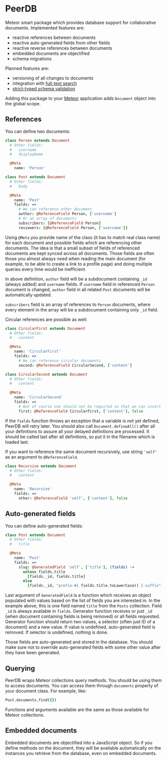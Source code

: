 PeerDB
======

Meteor smart package which provides database support for collaborative documents. Implemented features are:
 * reactive references between documents
 * reactive auto-generated fields from other fields
 * reactive reverse references between documents
 * embedded documents are objectified
 * schema migrations

Planned features are:
 * versioning of all changes to documents
 * integration with [full-text search](http://www.elasticsearch.org/)
 * [strict-typed schema validation](https://github.com/balderdashy/anchor)

Adding this package to your [Meteor](http://www.meteor.com/) application adds `Document` object into the global scope.

References
----------

You can define two documents:

```coffee
class Person extends Document
  # Other fields:
  #   username
  #   displayName

  @Meta
    name: 'Person'

class Post extends Document
  # Other fields:
  #   body

  @Meta
    name: 'Post'
    fields: =>
      # We can reference other document
      author: @ReferenceField Person, ['username']
      # Or an array of documents
      subscribers: [@ReferenceField Person]
      reviewers: [@ReferenceField Person, ['username']]
```

Using `@Meta` you provide name of the class (it has to match real class name) for each document and
possible fields which are referencing other documents. The idea is that a small subset of fields
of referenced documents are kept synced across all documents. Those fields are often those you
almost always need when reading the main document (for example, to be able to create a link to
a profile page) and doing multiple queries every time would be inefficient.

In above definition, `author` field will be a subdocument containing `_id` (always added) and `username`
fields. If `username` field in referenced `Person` document is changed, `author` field in all related
`Post` documents will be automatically updated.

`subscribers` field is an array of references to `Person` documents, where every element in the array will
be a subdocument containing only `_id` field.

Circular references are possible as well:

```coffee
class CircularFirst extends Document
  # Other fields:
  #   content

  @Meta
    name: 'CircularFirst'
    fields: =>
      # We can reference circular documents
      second: @ReferenceField CircularSecond, ['content']

class CircularSecond extends Document
  # Other fields:
  #   content

  @Meta
    name: 'CircularSecond'
    fields: =>
      # But of course one should not be required so that we can insert without warnings
      first: @ReferenceField CircularFirst, ['content'], false
```

If the `fields` function throws an exception that a variable is not yet defined, PeerDB will retry later. You should
also call `Document.defineAll()` after all your definitions to assure all your delayed definitions are
processed. It should be called last after all definitions, so put it in the filename which is loaded last.

If you want to reference the same document recursively, use string `'self'` as an argument to `@ReferenceField`.

```coffee
class Recursive extends Document
  # Other fields:
  #   content

  @Meta
    name: 'Recursive'
    fields: =>
      other: @ReferenceField 'self', ['content'], false
```

Auto-generated fields
---------------------

You can define auto-generated fields:

```coffee
class Post extends Document
  # Other fields:
  #   title

  @Meta
    name: 'Post'
    fields: =>
      slug: @GeneratedField 'self', ['title'], (fields) ->
        unless fields.title
          [fields._id, fields.title]
        else
          [fields._id, "prefix-#{ fields.title.toLowerCase() }-suffix"]
```

Last argument of `GeneratedField` is a function which receives an object populated with values based on the list of
fields you are interested in. In the example above, this is one field named `title` from the `Posts` collection. Field
`_id` is always available in `fields`. Generator function receives or just `_id` (when document containing fields is being
removed) or all fields requested. Generator function should return two values, a selector (often just ID of a document)
and a new value. If value is undefined, auto-generated field is removed. If selector is undefined, nothing is done.

Those fields are auto-generated and stored in the database. You should make sure not to override auto-generated
fields with some other value after they have been generated.

Querying
--------

PeerDB wraps Meteor collections query methods. You should be using them to access documents. You can access them through
`documents` property of your document class. For example, like:

```coffee
Post.documents.find({})
```

Functions and arguments available are the same as those available for Meteor collections.

Embedded documents
------------------

Embedded documents are objectified into a JavaScript object. So if you define methods on the document, they will be
available automatically on the instances you retrieve from the database, even on embedded documents.
